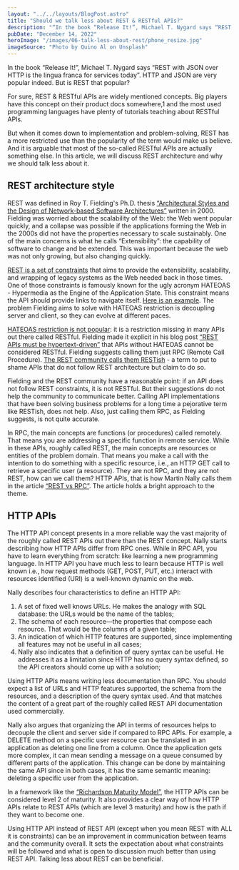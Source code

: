 ```yaml
---
layout: "../../layouts/BlogPost.astro"
title: "Should we talk less about REST & RESTful APIs?"
description: "“In the book “Release It!”, Michael T. Nygard says “REST with JSON over HTTP is the lingua franca for services today”. HTTP and JSON are very popular indeed. But is REST that popular? For sure, REST & RESTful APIs are widely mentioned concepts. Big players have this concept on their product docs somewhere,1 and the most used programming languages have plenty of tutorials teaching about RESTful APIs. "
pubDate: "December 14, 2022"
heroImage: "/images/06-talk-less-about-rest/phone_resize.jpg"
imageSource: "Photo by Quino Al on Unsplash"
---
```


In the book “Release It!”, Michael T. Nygard says “REST with JSON over HTTP is the lingua franca for services today”. HTTP and JSON are very popular indeed. But is REST that popular?  

For sure, REST & RESTful APIs are widely mentioned concepts. Big players have this concept on their product docs somewhere,1 and the most used programming languages have plenty of tutorials teaching about RESTful APIs. 

But when it comes down to implementation and problem-solving, REST has a more restricted use than the popularity of the term would make us believe. And it is arguable that most of the so-called RESTful APIs are actually something else. In this article, we will discuss REST architecture and why we should talk less about it. 

## **REST architecture style** 

REST was defined in Roy T. Fielding's Ph.D. thesis <a target="_blank" class="underline" href="https://roy.gbiv.com/pubs/dissertation/top.htm">“Architectural Styles and the Design of Network-based Software Architectures”</a> written in 2000. Fielding was worried about the scalability of the Web: the Web went popular quickly, and a collapse was possible if the applications forming the Web in the 2000s did not have the properties necessary to scale sustainably. One of the main concerns is what he calls “Extensibility”: the capability of software to change and be extended. This was important because the web was not only growing, but also changing quickly. 

 

<a target="_blank" class="underline" href="https://www.redhat.com/en/topics/api/what-is-a-rest-api">REST is a set of constraints</a> that aims to provide the extensibility, scalability, and wrapping of legacy systems as the Web needed back in those times.  One of those constraints is famously known for the ugly acronym HATEOAS - Hypermedia as the Engine of the Application State. This constraint means the API should provide links to navigate itself. <a target="_blank" class="underline" href="https://restfulapi.net/hateoas/">Here is an example</a>. The problem Fielding aims to solve with HATEOAS restriction is decoupling server and client, so they can evolve at different paces. 

 

<a target="_blank" class="underline" href="https://apisyouwonthate.com/blog/representing-state-in-rest-and-graphql#hateoas-i-call-on-thee">HATEOAS restriction is not popular</a>: it is a restriction missing in many APIs out there called RESTful. Fielding made it explicit in his blog post <a target="_blank" class="underline" href="https://roy.gbiv.com/untangled/2008/rest-apis-must-be-hypertext-driven">“REST APIs must be hypertext-driven”</a> that APIs without HATEOAS cannot be considered RESTful. Fielding suggests calling them just RPC (Remote Call Procedure). <a target="_blank" class="underline" href="https://apisyouwonthate.com/blog/understanding-rpc-rest-and-graphql">The REST community calls them RESTish</a> - a term to put to shame APIs that do not follow REST architecture but claim to do so. 

Fielding and the REST community have a reasonable point: if an API does not follow REST constraints, it is not RESTful. But their suggestions do not help the community to communicate better. Calling API implementations that have been solving business problems for a long time a pejorative term like RESTish, does not help. Also, just calling them RPC, as Fielding suggests, is not quite accurate. 

In RPC, the main concepts are functions (or procedures) called remotely. That means you are addressing a specific function in remote service. While in these APIs, roughly called REST, the main concepts are resources or entities of the problem domain. That means you make a call with the intention to do something with a specific resource, i.e., an HTTP GET  call to retrieve a specific user (a resource). They are not RPC, and they are not REST, how can we call them? HTTP APIs, that is how Martin Nally calls them in the article <a target="_blank" class="underline" href="https://cloud.google.com/blog/products/application-development/rest-vs-rpc-what-problems-are-you-trying-to-solve-with-your-apis">“REST vs RPC”</a>. The article holds a bright approach to the theme. 

## **HTTP APIs** 

The HTTP API concept presents in a more reliable way the vast majority of the roughly called REST APIs out there than the REST concept. Nally starts describing how HTTP APIs differ from RPC ones. While in RPC API, you have to learn everything from scratch: like learning a new programming language. In HTTP API you have much less to learn because HTTP is well known i.e., how request methods (GET, POST, PUT, etc.) interact with resources identified (URI) is a well-known dynamic on the web.  

Nally describes four characteristics to define an HTTP API: 

<ol class="list-decimal">
<li>A set of fixed well knows URLs. He makes the analogy with SQL database: the URLs would be the name of the tables;</li> 

<li>The schema of each resource—the properties that compose each resource. That would be the columns of a given table;</li> 

<li>An indication of which HTTP features are supported, since implementing all features may not be useful in all cases;</li> 

<li>Nally also indicates that a definition of query syntax can be useful. He addresses it as a limitation since HTTP has no query syntax defined, so the API creators should come up with a solution;</li> 
</ol>

Using HTTP APIs means writing less documentation than RPC. You should expect a list of URLs and HTTP features supported, the schema from the resources, and a description of the query syntax used. And that matches the content of a great part of the roughly called REST API documentation used commercially. 

Nally also argues that organizing the API in terms of resources helps to decouple the client and server side if compared to RPC APIs. For example, a DELETE method on a specific user resource can be translated in an application as deleting one line from a column. Once the application gets more complex, it can mean sending a message on a queue consumed by different parts of the application. This change can be done by maintaining the same API since in both cases, it has the same semantic meaning: deleting a specific user from the application. 

In a framework like the <a target="_blank" class="underline" href="https://martinfowler.com/articles/richardsonMaturityModel.html">“Richardson Maturity Model”</a>, the HTTP APIs can be considered level 2 of maturity. It also provides a clear way of how HTTP APIs relate to REST APIs (which are level 3 maturity) and how is the path if they want to become one. 

Using HTTP API instead of REST API (except when you mean REST with ALL it is constraints) can be an improvement in communication between teams and the community overall. It sets the expectation about what constraints will be followed and what is open to discussion much better than using REST API. Talking less about REST can be beneficial.